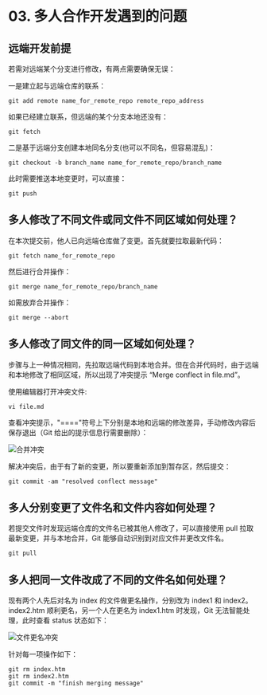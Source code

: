 # 03. 多人合作开发遇到的问题

## 远端开发前提

若需对远端某个分支进行修改，有两点需要确保无误：

一是建立起与远端仓库的联系：

```shell
git add remote name_for_remote_repo remote_repo_address
```

如果已经建立联系，但远端的某个分支本地还没有：

```shell
git fetch
```

二是基于远端分支创建本地同名分支(也可以不同名，但容易混乱)：

```shell
git checkout -b branch_name name_for_remote_repo/branch_name
```

此时需要推送本地变更时，可以直接：

```shell
git push
```

## 多人修改了不同文件或同文件不同区域如何处理？

在本次提交前，他人已向远端仓库做了变更。首先就要拉取最新代码：

```shell
git fetch name_for_remote_repo
```

然后进行合并操作：

```shell
git merge name_for_remote_repo/branch_name
```

如需放弃合并操作：

```shell
git merge --abort
```

## 多人修改了同文件的同一区域如何处理？

步骤与上一种情况相同，先拉取远端代码到本地合并。但在合并代码时，由于远端和本地修改了相同区域，所以出现了冲突提示 “Merge conflect in file.md”。

使用编辑器打开冲突文件:

```shell
vi file.md
```

查看冲突提示，"===="符号上下分别是本地和远端的修改差异，手动修改内容后保存退出（Git 给出的提示信息行需要删除）：

![合并冲突](http://q5frcy1n7.bkt.clouddn.com/images/gitbook-git-github-gitlab/合并冲突.JPG)

解决冲突后，由于有了新的变更，所以要重新添加到暂存区，然后提交：

```shell
git commit -am "resolved conflect message"
```

## 多人分别变更了文件名和文件内容如何处理？

若提交文件时发现远端仓库的文件名已被其他人修改了，可以直接使用 pull 拉取最新变更，并与本地合并，Git 能够自动识别到对应文件并更改文件名。

```shell
git pull
```

## 多人把同一文件改成了不同的文件名如何处理？

现有两个人先后对名为 index 的文件做更名操作，分别改为 index1 和 index2。index2.htm 顺利更名，另一个人在更名为 index1.htm 时发现，Git 无法智能处理，此时查看 status 状态如下：

![文件更名冲突](http://q5frcy1n7.bkt.clouddn.com/images/gitbook-git-github-gitlab/文件更名冲突.JPG)

针对每一项操作如下：

```shell
git rm index.htm
git rm index2.htm
git commit -m "finish merging message"
```
